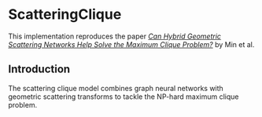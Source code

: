 # ScatteringClique

This implementation reproduces the paper [*Can Hybrid Geometric Scattering Networks Help Solve the Maximum Clique Problem?*](https://arxiv.org/abs/2206.01506) by Min et al.

## Introduction

The scattering clique model combines graph neural networks with geometric scattering transforms to tackle the NP-hard maximum clique problem.

